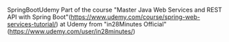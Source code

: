 SpringBootUdemy
Part of the course "Master Java Web Services and REST API with Spring Boot"(https://www.udemy.com/course/spring-web-services-tutorial/) at Udemy from "in28Minutes Official" (https://www.udemy.com/user/in28minutes/)
